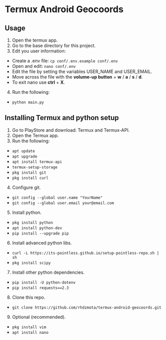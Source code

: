 # Termux Android Geocoords


## Usage

1. Open the termux app.
2. Go to the base directory for this project.
3. Edit you user information:
* Create a .env file: ```cp conf/.env.example conf/.env```
* Open and edit: ```nano conf/.env```
* Edit the file by setting the variables USER_NAME and USER_EMAIL.
* Move across the file with the 
**volume-up button** + **w** / **a** / **s** / **d**.
* To exit nano use **ctrl** + **X**.
4. Run the following:
* ```python main.py```

## Installing Termux and python setup
 1. Go to PlayStore and download: Termux and Termux-API.
 2. Open the Termux app.
 3. Run the following:

* ```apt update```
* ```apt upgrade```
* ```apt install termux-api```
* ```termux-setup-storage```
* ```pkg install git```
* ```pkg install curl```

4. Configure git.

* ```git config --global user.name "YourName"```
* ```git config --global user.email your@email.com```

5. Install python.

* ```pkg install python```
* ```apt install python-dev```
* ```pip install --upgrade pip```

6. Install advanced python libs.

* ```curl -L https://its-pointless.github.io/setup-pointless-repo.sh | sh```
* ```pkg install scipy```

7. Install other python dependencies.

* ```pip install -U python-dotenv```
* ```pip install requests==2.3```

8. Clone this repo.

* ```git clone https://github.com/rhdzmota/termux-android-geocoords.git```


9. Optional (recommended).

* ```pkg install vim```
* ```apt install nano```